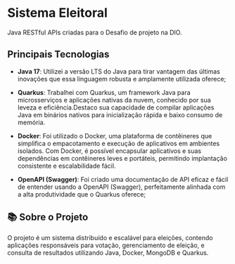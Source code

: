 # Sistema Eleitoral

Java RESTful APIs criadas para o Desafio de projeto na DIO.

## Principais Tecnologias
 - **Java 17**: Utilizei a versão LTS do Java para tirar vantagem das últimas inovações que essa linguagem robusta e amplamente utilizada oferece;
 - **Quarkus**: Trabalhei com Quarkus, um framework Java para microsserviços e aplicações nativas da nuvem, conhecido por sua leveza e eficiência.Destaco sua capacidade de compilar aplicações Java em binários nativos para inicialização rápida e baixo consumo de memória.

 - **Docker**: Foi utilizado o Docker, uma plataforma de contêineres que simplifica o empacotamento e execução de aplicativos em ambientes isolados. Com Docker, é possível encapsular aplicativos e suas dependências em contêineres leves e portáteis, permitindo implantação consistente e escalabilidade fácil.

 - **OpenAPI (Swagger)**: Foi criado uma documentação de API eficaz e fácil de entender usando a OpenAPI (Swagger), perfeitamente alinhada com a alta produtividade que o Quarkus oferece;


## 📚 Sobre o Projeto

O projeto é um  sistema distribuído e escalável para eleições, contendo aplicações responsáveis para votação, gerenciamento de eleição, e consulta de resultados utilizando Java, Docker, MongoDB e Quarkus.
